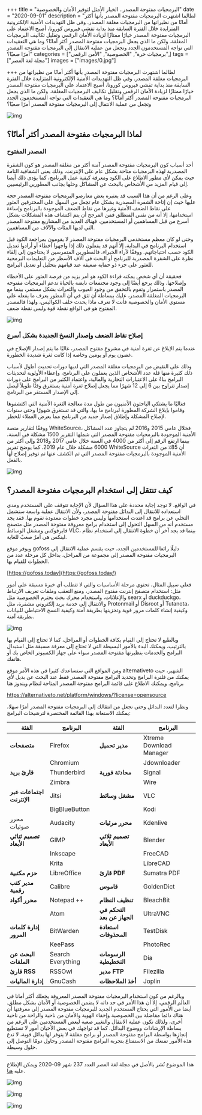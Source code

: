 +++
title = "البرمجيات مفتوحة المصدر.. الخيار الأمثل لتوفير الأمان والخصوصية"
date = "2020-09-01"
description = "لطالما اشتهرت البرمجيات مفتوحة المصدر بأنها أكثر أمانًا من نظيراتها من البرمجيات مغلقة المصدر. وفي ظل التهديدات الأمنية الإلكترونية المتزايدة خلال الفترة السابقة منذ بداية تفشي فيروس كورونا، أصبح الاعتماد على البرمجيات مفتوحة المصدر خيارًا ممتازًا لزيادة الأمان الرقمي وتقليل تكاليف البرمجيات المغلقة. ولكن ما الذي يجعل البرمجيات مفتوحة المصدر أكثر أمانًا؟ وما هي التعقيدات التي تواجه المستخدمون الجدد وتجعل من عملية الانتقال إلى البرمجيات مفتوحة المصدر أمرًا صعبًا؟"
categories = ["برمجيات حرة", "الخصوصية", "اﻷمن الرقمي",]
tags = ["مجلة لغة العصر"]
images = ["images/0.jpg"]

+++
لطالما اشتهرت البرمجيات مفتوحة المصدر بأنها أكثر أمانًا من نظيراتها من البرمجيات مغلقة المصدر. وفي ظل التهديدات الأمنية الإلكترونية المتزايدة خلال الفترة السابقة منذ بداية تفشي فيروس كورونا، أصبح الاعتماد على البرمجيات مفتوحة المصدر خيارًا ممتازًا لزيادة الأمان الرقمي وتقليل تكاليف البرمجيات المغلقة. ولكن ما الذي يجعل البرمجيات مفتوحة المصدر أكثر أمانًا؟ وما هي التعقيدات التي تواجه المستخدمون الجدد وتجعل من عملية الانتقال إلى البرمجيات مفتوحة المصدر أمرًا صعبًا؟

![img](images/0.jpg) 

## لماذا البرمجيات مفتوحة المصدر أكثر أمانًا؟

### المصدر المفتوح

أحد أسباب كون البرمجيات مفتوحة المصدر آمنة أكثر من مغلقة المصدر هو كون الشفرة المصدرية لهذه البرمجيات متاحة بشكل عام على الإنترنت، وذلك يعني الشفافية التامة حيث يمكن لأي مطور الاطلاع على الكود ومعرفة كيفية عمل البرنامج، كما يؤدي ذلك أيضا إلى قيام المزيد من الأشخاص بالبحث عن المشاكل وحلها بجانب المطورين الرئيسيين.

وعلى الرغم من أن هذا السبب قد يعتبره بعض معارضو البرمجيات مفتوحة المصدر حجة عليها حيث إن إتاحة الشفرة المصدرية بشكل عام تجعل من السهل على المخترقين العثور على نقاط الضعف الأمنية وغيرها من نقاط الضعف الموجودة بالبرنامج وإساءة استخدامها، إلا أنه من نفس المنطلق فمن المرجح أن يتم اكتشاف هذه المشكلات بشكل أسرع من قبل المساهمين أو المستخدمين، فهناك العديد من المشاريع مفتوحة المصدر التي لديها المئات والآلاف من المساهمين.

وحتى لو كان معظم مستخدمي البرمجيات مفتوحة المصدر لا يقومون بمراجعة الكود قبل استخدام البرنامج في البداية، إلا أنهم قد يفعلون ذلك إذا واجهوا أخطاء أو أرادوا تعديل الكود حسب احتياجاتهم. ووفقًا لآراء الخبراء، فالمطورين المتمرسين لا يحتاجون إلى إلقاء نظرة على الشفرة المصدرية للبرنامج أو البحث في آلاف الأسطر من التعليمات البرمجية للعثور على جزء ذو حماية ضعيفة عند قيامهم بتحليل أو تعديل البرامج.

فحقيقة أن أي شخص يمكنه قراءة الكود هو أمر يزيد من فرصة العثور على الأخطاء وإصلاحها. وذلك يرجع أيضًا إلى وجود مجتمعات نابضة بالحياة تدعم البرمجيات مفتوحة المصدر باستمرار وتقوم بالتحقق من وجود العيوب والثغرات بشكل مستمر، بينما مع البرمجيات المغلقة المصدر، عليك ببساطة أن تثق في أن المطور يعرف ما يفعله على مستوي الأمان والخصوصية فأنت لا تعرف ماذا يحدث خلف الكواليس، ولهذا فالمصدر المفتوح هو في الواقع نقطة قوة وليس نقطة ضعف.

![img](images/open-source-repo.webp)

### إصلاح نقاط الضعف وإصدار النسخ الجديدة بشكل أسرع

عندما يتم الإبلاغ عن ثغرة أمنية في مشروع مفتوح المصدر، غالبًا ما يتم إصدار الإصلاح في غضون يوم أو يومين وخاصة إذا كانت ثغرة شديدة الخطورة.

وذلك على النقيض من البرمجيات مغلقة المصدر التي لديها دورات تحديث أطول لأسباب ذلك كثيرة منها قلة عدد الأشخاص الذين يعملون على البرنامج، وإعطاء الأولوية لتحديثات البرامج بناءً على الاعتبارات التجارية والمالية، واعتماد الكثير من البرامج على دورات إصدار تتراوح بين 6 إلى 12 شهرًا مما يجعل إصلاح ثغرة أمنية يستغرق وقتًا طويلاً ليصل إلى الإصدار المستقر من البرنامج.

فغالبًا ما يشتكي الباحثون الأمنيون من طول مدة معالجة الثغرة الأمنية التي اكتشفوها وقاموا بإبلاغ الشركة المطورة لبرنامج ما بها، والتي قد تستغرق شهورًا وحتى سنوات لإصلاح المشكلة وإطلاق إصدار جديد من البرنامج مما يعرض العملاء للخطر.

ووفقًا لتقارير منصة WhiteSource، فخلال عامي 2015 و2016 لم يتجاوز عدد المشاكل الأمنية الموجودة بالبرمجيات مفتوحة المصدر التي شملها التقرير 1500 مشكلة في السنة، بينما ارتفع الرقم إلى أكثر من 4000 في السنة خلال عامي 2017 و2018 وإلى أكثر من 6000 مشكلة خلال عام 2019. كما يوضح تقرير WhiteSource أن 85٪ من الثغرات الأمنية الموجودة بالبرمجيات مفتوحة المصدر التي تم الكشف عنها تم توفير إصلاح لها بالفعل.

![img](images/whitesourceopensourcebugs.jpg)

## كيف تنتقل إلى استخدام البرمجيات مفتوحة المصدر؟

في الواقع، لا توجد إجابة محددة على هذا السؤال لأن الإجابة تتوقف على المستخدم ومدي استعداده للانتقال إلى البدائل مفتوحة المصدر، ولأن الانتقال عملية واسعة ستشمل التخلي عن برامج قد اعتدت استخدامها وليس مجرد خطوات معدودة تقوم بها. فقد يجد مستخدم أنه من السهل التحول إلى استخدام برامج معروفة مفتوحة المصدر مثل متصفح فايرفوكس ومشغل الوسائط VLC، بينما قد يجد آخر أن خطوة الانتقال إلى استخدام نظام لينكس هي أمرٌ صعبٌ للغاية.

ويوفر موقع gofoss دليلًا رائعا للمستخدمين الجدد، حيث يقسم عملية الانتقال إلى البرمجيات مفتوحة المصدر إلى مجموعة من المراحل، بداخل كل مرحلة عدد من الخطوات للقيام بها.

[https://gofoss.today](https://gofoss.today/)

فعلى سبيل المثال، تحتوي مرحلة الأساسيات والتي لا تتطلب أي خبرة مسبقة على أمور مثل: استخدام متصفح إنترنت مفتوح المصدر، ومنع التعقب وملفات تعريف الارتباط والإعلانات، واستخدام محرك بحث يحترم الخصوصية مثل searx أو duckduckgo، والانتقال إلى خدمة بريد إلكتروني مشفرة، مثل Protonmail أو Disroot أو Tutanota، وكيفية إنشاء كلمات مرور قوية وتخزينها بطريقة آمنة وكيفية النسخ الاحتياطي للبيانات بطريقة آمنة.

![img](images/goFOSS.png)

وبالطبع لا تحتاج إلى القيام بكافة الخطوات أو المراحل، كما لا تحتاج إلى القيام بها بالترتيب، ويمكنك البدء بالأمور البسيطة التي لا تحتاج إلى معرفة مسبقة مثل استبدال البرامج والخدمات بنظيرتها مفتوحة المصدر سواء على جهاز الكمبيوتر الخاص بك أو هاتفك.

ومن المواقع التي ستساعدك كثيرا في هذه الأمر موقع alternativeto الشهير، حيث يمكنك من فلترة البرامج وتحديد البرامج مفتوحة المصدر فقط عند البحث عن بديل لأي برنامج. ويمكنك الاطلاع على قائمة البرامج مفتوحة المصدر المتاحة لنظام ويندوز هنا 

https://alternativeto.net/platform/windows/?license=opensource

ونظرا لتعدد البدائل وحتى نجعل من انتقالك إلى البرمجيات مفتوحة المصدر أمرًا سهلا، يمكنك الاستعانة بهذا القائمة المختصرة لترشيحات البرامج:


| الفئة | البرنامج | الفئة | البرنامج |
| ----------------------------- | ----------------- | ------------------------------- | ----------------------- |
| **متصفحات** | Firefox | **مدير تحميل** | Xtreme Download Manager |
| | Chromium | | Jdownloader |
| **قارئ بريد** | Thunderbird | **محادثة فورية** | Signal |
| | Zimbra | | Wire |
| **اجتماعات عبر الإنترنت** | Jitsi | **مشغل وسائط** | VLC |
|  | BigBlueButton |  | Kodi |
| محرر صوتيات‬ | Audacity | **محرر مرئيات‬** | Kdenlive |
| **تصميم ثنائي الأبعاد** | GIMP | **تصميم ثلاثي الأبعاد** | Blender‬‬‬‬ |
| | Inkscape‬‬‬‬ | | FreeCAD |
| | Krita | | LibreCAD |
| **حزم مكتبية** | LibreOffice | **قارئ PDF** | Sumatra‬‬ PDF‬‬‬‬‬‬ |
| **مدير كتب رقمية** | Calibre | **قاموس** | GoldenDict |
| **محرر أكواد** | Notepad‬‬ ++‬‬‬‬‬‬ | **تنظيف النظام** | BleachBit |
| | Atom | **التحكم في الجهاز عن بعد** | UltraVNC |
| **إدارة كلمات المرور** | BitWarden | **استعادة المحذوفات** | TestDisk |
|  | KeePass | | PhotoRec |
| **البحث عن الملفات** | Search Everything | **الرسومات التخطيطية** | Dia |
| **قارئ RSS** | RSSOwl | **مدير FTP** | Filezilla |
| **إدارة الماليات** | GnuCash | **أخذ الملاحظات** | Joplin |

وبالرغم من كون استخدام البرمجيات مفتوحة المصدر المعروفة يجعلك أكثر أمانا في العالم الرقمي، إلا أن هذا الأمر في حد ذاته لا يضمن الخصوصية أو الأمان بشكل مطلق. أيضا من الأمور التي يحتاج المستخدم الجديد للبرمجيات مفتوحة المصدر إلى معرفتها أن هناك دائما مفاضلة بين الخصوصية وإخفاء الهوية والأمان من ناحية والراحة من ناحية أخرى، ولذلك تكون عملية الانتقال والتغيير صعبة لبعض المستخدمين على الرغم من بساطة الإرشادات ووضوح البدائل. كما قد تواجهك في بعض الأحيان أمور لا تستطيع إنجازها بواسطة البرامج مفتوحة المصدر أو برامج مغلقة لا يتوفر لها بدائل قوية، لا تدع هذه الأمور تمنعك من الاستمتاع بتجربة البرامج مفتوحة المصدر وحاول دومًا التوصل إلى حلول وسيطة.

---

هذا الموضوع نُشر باﻷصل في مجلة لغة العصر العدد 237 شهر 09-2020 ويمكن الإطلاع عليه [هنا](https://drive.google.com/file/d/10tpjJH9UwTpuxQ8nMAAQL2JYKltr0RIh/view?usp=sharing).

![img](images/237-08.png)

![img](images/237-09.png)

![img](images/237-10.png)
